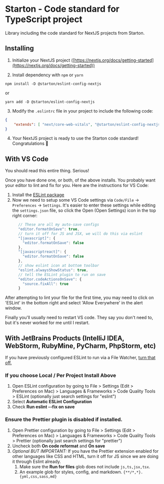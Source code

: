 # Starton - Code standard for TypeScript project

Library including the code standard for NextJS projects from Starton.

## Installing

1. Initialize your NextJS project ([https://nextjs.org/docs/getting-started](https://nextjs.org/docs/getting-started))

2. Install dependency with `npm` or `yarn`
```
npm install -D @starton/eslint-config-nextjs
```
or
```
yarn add -D @starton/eslint-config-nextjs
```

3. Modify the `.eslintrc` file in your project to include the following code:
```json
{
	"extends": [ "next/core-web-vitals", "@starton/eslint-config-nextjs" ]
}
```

4. Your NextJS project is ready to use the Starton code standard! Congratulations 🥳

## With VS Code

You should read this entire thing. Serious!

Once you have done one, or both, of the above installs. You probably want your editor to lint and fix for you. Here are the instructions for VS Code:

1. Install the [ESLint package](https://marketplace.visualstudio.com/items?itemName=dbaeumer.vscode-eslint)
2. Now we need to setup some VS Code settings via `Code/File` → `Preferences` → `Settings`. It's easier to enter these settings while editing the `settings.json` file, so click the Open (Open Settings) icon in the top right corner:
```js
	  // These are all my auto-save configs
	  "editor.formatOnSave": true,
	  // turn it off for JS and JSX, we will do this via eslint
	  "[javascript]": {
		"editor.formatOnSave": false
	  },
	  "[javascriptreact]": {
		"editor.formatOnSave": false
	  },
	  // show eslint icon at bottom toolbar
	  "eslint.alwaysShowStatus": true,
	  // tell the ESLint plugin to run on save
	  "editor.codeActionsOnSave": {
		"source.fixAll": true
	  }
```

After attempting to lint your file for the first time, you may need to click on 'ESLint' in the bottom right and select 'Allow Everywhere' in the alert window.

Finally you'll usually need to restart VS code. They say you don't need to, but it's never worked for me until I restart.

## With JetBrains Products (IntelliJ IDEA, WebStorm, RubyMine, PyCharm, PhpStorm, etc)

If you have previously configured ESLint to run via a File Watcher, [turn that off.](https://www.jetbrains.com/help/idea/using-file-watchers.html#enableFileWatcher)

### If you choose Local / Per Project Install Above
1. Open ESLint configuration by going to File > Settings (Edit > Preferences on Mac) > Languages & Frameworks > Code Quality Tools > ESLint (optionally just search settings for "eslint")
1. Select **Automatic ESLint Configuration**
1. Check **Run eslint --fix on save**

### Ensure the Prettier plugin is disabled if installed.

1. Open Prettier configuration by going to File > Settings (Edit > Preferences on Mac) > Languages & Frameworks > Code Quality Tools > Prettier (optionally just search settings for "prettier")
1. Uncheck both **On code reformat** and **On save**
1. *Optional BUT IMPORTANT:* If you have the Prettier extension enabled for other languages like CSS and HTML, turn it off for JS since we are doing it through Eslint already.
    1. Make sure the **Run for files** glob does not include `js,ts,jsx,tsx`.
    2. An example glob for styles, config, and markdown. `{**/*,*}.{yml,css,sass,md}`
